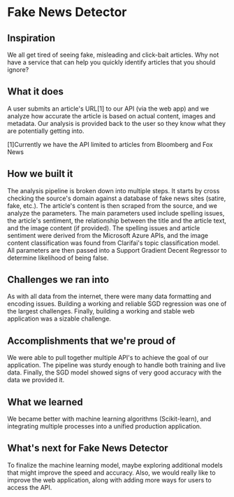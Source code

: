 # Fake News Detector

## Inspiration
We all get tired of seeing fake, misleading and click-bait articles. Why not have a service that can help you quickly identify articles that you should ignore?

## What it does
A user submits an article's URL[1] to our API (via the web app) and we analyze how accurate the article is based on actual content, images and metadata. Our analysis is provided back to the user so they know what they are potentially getting into.

[1]Currently we have the API limited to articles from Bloomberg and Fox News

## How we built it
The analysis pipeline is broken down into multiple steps. It starts by cross checking the source's domain against a database of fake news sites (satire, fake, etc.). The article's content is then scraped from the source, and we analyze the parameters. The main parameters used include spelling issues, the article's sentiment, the relationship between the title and the article text, and the image content (if provided). The spelling issues and article sentiment were derived from the Microsoft Azure APIs, and the image content classification was found from Clarifai's topic classification model. All parameters are then passed into a Support Gradient Decent Regressor to determine likelihood of being false.

## Challenges we ran into
As with all data from the internet, there were many data formatting and encoding issues. Building a working and reliable SGD regression was one of the largest challenges. Finally, building a working and stable web application was a sizable challenge.

## Accomplishments that we're proud of
We were able to pull together multiple API's to achieve the goal of our application. The pipeline was sturdy enough to handle both training and live data. Finally, the SGD model showed signs of very good accuracy with the data we provided it.

## What we learned
We became better with machine learning algorithms (Scikit-learn), and integrating multiple processes into a unified production application.

## What's next for Fake News Detector
To finalize the machine learning model, maybe exploring additional models that might improve the speed and accuracy. Also, we would really like to improve the web application, along with adding more ways for users to access the API.
